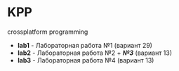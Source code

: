 # KPP
crossplatform programming

* **lab1** - Лабораторная работа №1 (вариант 29)
* **lab2** - Лабораторная работа №2 + ***№3*** (вариант 13)
* **lab3** - Лабораторная работа №4 (вариант 13)
